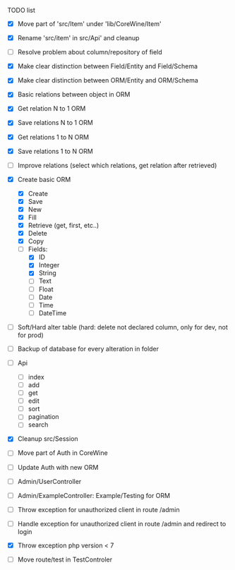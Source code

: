 TODO list

- [x] Move part of 'src/Item' under 'lib/CoreWine/Item'
- [x] Rename 'src/item' in src/Api' and cleanup

- [ ] Resolve problem about column/repository of field
- [x] Make clear distinction between Field/Entity and Field/Schema
- [x] Make clear distinction between ORM/Entity and ORM/Schema

- [x] Basic relations between object in ORM
- [x] Get relation N to 1 ORM
- [x] Save relations N to 1 ORM
- [x] Get relations 1 to N ORM
- [x] Save relations 1 to N ORM
- [ ] Improve relations (select which relations, get relation after retrieved)
- [x] Create basic ORM
	- [x] Create
	- [x] Save
	- [x] New
	- [x] Fill
	- [x] Retrieve (get, first, etc..)
	- [x] Delete
	- [x] Copy
	- [ ] Fields:
		- [x] ID
		- [x] Integer
		- [x] String
		- [ ] Text
		- [ ] Float
		- [ ] Date
		- [ ] Time
		- [ ] DateTime

- [ ] Soft/Hard alter table (hard: delete not declared column, only for dev, not for prod)
- [ ] Backup of database for every alteration in folder

- [ ] Api
	- [ ] index
	- [ ] add
	- [ ] get
	- [ ] edit
	- [ ] sort
	- [ ] pagination
	- [ ] search

- [x] Cleanup src/Session
- [ ] Move part of Auth in CoreWine
- [ ] Update Auth with new ORM
- [ ] Admin/UserController
- [ ] Admin/ExampleController: Example/Testing for ORM
- [ ] Throw exception for unauthorized client in route /admin
- [ ] Handle exception for unauthorized client in route /admin and redirect to login
- [x] Throw exception php version < 7
- [ ] Move route/test in TestControler
